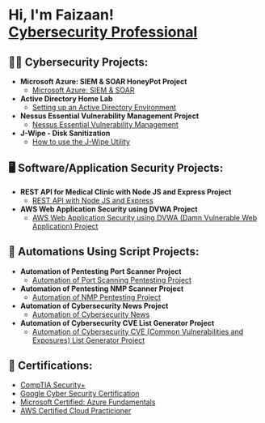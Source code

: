 <h1>Hi, I'm Faizaan! <br/><a href="https://github.com/faizaanpatel"> <a href="https://www.https://www.linkedin.com/in/faizaanpatel1/">Cybersecurity Professional</a></h1>

<h2>👨‍💻 Cybersecurity Projects:</h2>

- <b>Microsoft Azure: SIEM & SOAR HoneyPot Project</b>
  - [Microsoft Azure: SIEM & SOAR](https://github.com/faizaanpatel/AzureSEIMHoneyPot)
- <b>Active Directory Home Lab</b>
  - [Setting up an Active Directory Environment](https://github.com/faizaanpatel/ActiveDirectoryHomeLab)
- <b>Nessus Essential Vulnerability Management Project</b>
  - [Nessus Essential Vulnerability Management](https://github.com/faizaanpatel/NessusVulnerabilityManagementProject/tree/main)
- <b>J-Wipe - Disk Sanitization</b>
  - [How to use the J-Wipe Utility](https://github.com/faizaanpatel/jwipeutility/tree/main)

<h2>🖥️ Software/Application Security Projects:</h2>

- <b>REST API for Medical Clinic with Node JS and Express Project</b>
  - [REST API with Node JS and Express](hyperlink)
- <b>AWS Web Application Security using DVWA Project</b>
  - [AWS Web Application Security using DVWA (Damn Vulnerable Web Application) Project](hyperlink)

<h2>🔁 Automations Using Script Projects:</h2>
  
- <b>Automation of Pentesting Port Scanner Project</b>
  - [Automation of Port Scanning Pentesting Project](hyperlink)
- <b>Automation of Pentesting NMP Scanner Project</b>
  - [Automation of NMP Pentesting Project](hyperlink)
- <b>Automation of Cybersecurity News Project</b>
  - [Automation of Cybersecurity News](hyperlink)
- <b>Automation of Cybersecurity CVE List Generator Project</b>
  - [Automation of Cybersecurity CVE (Common Vulnerabilities and Exposures) List Generator Project](hyperlink)

<h2> 🥇 Certifications:</h2>

 - [CompTIA Security+](hyperlink)
 - [Google Cyber Security Certification](hyperlink)
 - [Microsoft Certified: Azure Fundamentals](hyperlink)
 - [AWS Certified Cloud Practicioner](hyperlink)
 

